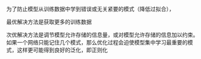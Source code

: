 为了防止模型从训练数据中学到错误或无关紧要的模式（降低过拟合），

最优解决方法是获取更多的训练数据

次优解决方法是调节模型允许存储的信息量，或对模型允许存储的信息加以约束。如果一个网络只能记住几个模式，那么优化过程会迫使模型集中学习最重要的模式，这样更可能得到良好的泛化，即正则化